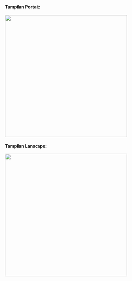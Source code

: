 <div>
<div>
<h4>Tampilan Portait:</h4>
<image style="width: 400px" src="fetchDataFapi_portrait.gif">
</div>
<div>
<h4>Tampilan Lanscape:</h4>
<image style="height: 400px" src="ftechDataFapi_lanscape.gif">
</div>
</div>

